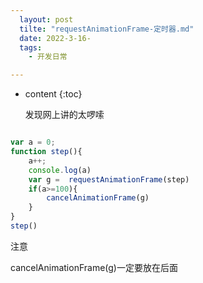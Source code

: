 ```yaml
---
  layout: post
  tilte: "requestAnimationFrame-定时器.md"
  date: 2022-3-16-
  tags: 
    - 开发日常

---
```



* content
{:toc}


  发现网上讲的太啰嗦
```js

var a = 0;
function step(){
    a++;
    console.log(a)
    var g =  requestAnimationFrame(step)
    if(a>=100){
        cancelAnimationFrame(g)
    }
}
step()

```
注意 

 cancelAnimationFrame(g)一定要放在后面
